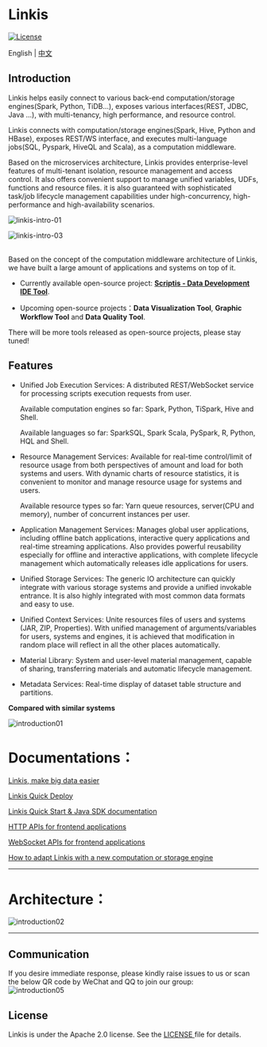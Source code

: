 Linkis
============

[![License](https://img.shields.io/badge/license-Apache%202-4EB1BA.svg)](https://www.apache.org/licenses/LICENSE-2.0.html)

English | [中文](docs/zh_CN/README.md)

## Introduction

Linkis helps easily connect to various back-end computation/storage engines(Spark, Python, TiDB...), exposes various interfaces(REST, JDBC, Java ...), with multi-tenancy, high performance, and resource control.

Linkis connects with computation/storage engines(Spark, Hive, Python and HBase), exposes REST/WS interface, and executes multi-language jobs(SQL, Pyspark, HiveQL and Scala), as a computation middleware.

Based on the microservices architecture, Linkis provides enterprise-level features of multi-tenant isolation, resource management and access control. It also offers convenient support to manage unified variables, UDFs, functions and resource files. it is also guaranteed with sophisticated task/job lifecycle management capabilities under high-concurrency, high-performance and high-availability scenarios.


![linkis-intro-01](https://github.com/WeBankFinTech/Linkis/blob/master/images/linkis-intro-01.png?raw=true)

![linkis-intro-03](https://github.com/WeBankFinTech/Linkis/blob/master/images/linkis-intro-03.png?raw=true)
<br>
<br>

Based on the concept of the computation middleware architecture of Linkis, we have built a large amount of applications and systems on top of it.

 - Currently available open-source project: [**Scriptis - Data Development IDE Tool**](https://github.com/WeBankFinTech/Scriptis).

 - Upcoming open-source projects：**Data Visualization Tool**, **Graphic Workflow Tool** and **Data Quality Tool**.
 
 There will be more tools released as open-source projects, please stay tuned!

## Features

- Unified Job Execution Services: A distributed REST/WebSocket service for processing scripts execution requests from user.

  Available computation engines so far: Spark, Python, TiSpark, Hive and Shell.

  Available languages so far: SparkSQL, Spark Scala, PySpark, R, Python, HQL and Shell.

- Resource Management Services: Available for real-time control/limit of resource usage from both perspectives of amount and load for both systems and users. With dynamic charts of resource statistics, it is convenient to monitor and manage resource usage for systems and users.
  
	Available resource types so far: Yarn queue resources, server(CPU and memory), number of concurrent instances per user.


- Application Management Services: Manages global user applications, including offline batch applications, interactive query applications and real-time streaming applications. Also provides powerful reusability especially for offline and interactive applications, with complete lifecycle management which automatically releases idle applications for users.

- Unified Storage Services: The generic IO architecture can quickly integrate with various storage systems and provide a unified invokable entrance. It is also highly integrated with most common data formats and easy to use.

- Unified Context Services: Unite resources files of users and systems (JAR, ZIP, Properties). With unified management of arguments/variables for users, systems and engines, it is achieved that modification in random place will reflect in all the other places automatically.



- Material Library: System and user-level material management, capable of sharing, transferring materials and automatic lifecycle management. 

- Metadata Services: Real-time display of dataset table structure and partitions.

 **Compared with similar systems**

![introduction01](docs/en_US/images/introduction/introduction01.png)

# Documentations：

[Linkis, make big data easier](docs/en_US/ch3/Linkis_Introduction.md)

[Linkis Quick Deploy](docs/en_US/ch1/deploy.md)

[Linkis Quick Start & Java SDK documentation](docs/en_US/ch3/Linkis_Java_SDK_doc.md)

[HTTP APIs for frontend applications](docs/en_US/ch3/Linkis_HTTP_API_Doc.md)

[WebSocket APIs for frontend applications](docs/en_US/ch3/Linkis_WebSocket_API_Doc.md)

[How to adapt Linkis with a new computation or storage engine](docs/en_US/ch3/How_to_adapt_Linkis_with_a_new_computation_or_storage_engine.md)

----

# Architecture：

![introduction02](./docs/en_US/images/introduction/introduction02.png)

----

## Communication
If you desire immediate response, please kindly raise issues to us or scan the below QR code by WeChat and QQ to join our group:
<br>
![introduction05](docs/en_US/images/introduction/introduction05.png)

## License

Linkis is under the Apache 2.0 license. See the [LICENSE ](http://www.apache.org/licenses/LICENSE-2.0)file for details.

